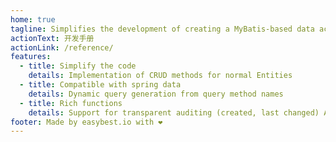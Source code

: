 ```yaml
---
home: true
tagline: Simplifies the development of creating a MyBatis-based data access layer.
actionText: 开发手册
actionLink: /reference/
features:
  - title: Simplify the code
    details: Implementation of CRUD methods for normal Entities
  - title: Compatible with spring data
    details: Dynamic query generation from query method names
  - title: Rich functions
    details: Support for transparent auditing (created, last changed) And more and more.
footer: Made by easybest.io with ❤️
---
```


